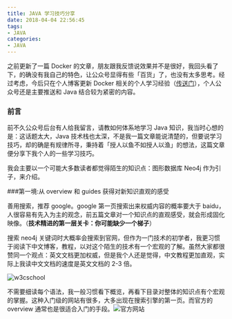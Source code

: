 ```yaml
---
title: JAVA 学习技巧分享
date: 2018-04-04 22:56:45
tags:
- JAVA
categories:
- JAVA
---
```


之前更新了一篇 Docker 的文章，朋友跟我反馈说效果并不是很好，我回头看了下，的确没有我自己的特色，让公众号显得有些「百货」了，也没有太多思考。经过考虑，今后只在个人博客更新 Docker 相关的个人学习经验（[传送门](https://www.cnkirito.moe/categories/Docker/)），个人公众号还是主要推送和 Java 结合较为紧密的内容。

### 前言

前不久公众号后台有人给我留言，请教如何体系地学习 Java 知识，我当时心想的是：这话题太大，Java 技术栈也太深，不是我一篇文章能说清楚的，但要说学习技巧，却的确是有规律所寻，秉持着「授人以鱼不如授人以渔」的想法，这篇文章便分享下我个人的一些学习技巧。

我会主要以一个可能大多数读者都觉得陌生的知识点：图形数据库 Neo4j 作为引子，来介绍。

###第一境:从 overview 和 guides 获得对新知识直观的感受

善用搜索，推荐 google。google 第一页搜索出来权威内容的概率要大于 baidu，人很容易有先入为主的观念，前五篇文章对一个知识点的直观感受，就会形成固化映像。（**技术精进的第一层关卡：你可能缺少一个梯子**）

搜索 neo4j 关键词时大概率会搜索到官网，但作为一门技术的初学者，我更习惯于阅读下中文博客，教程，以对这个陌生的技术有一个宏观的了解。虽然大家都很赞同一个观点：英文文档更加权威，但是我个人还是觉得，中文教程更加直观，实际上我读中文文档的速度是英文文档的 2-3 倍。

![w3cschool](http://ov0zuistv.bkt.clouddn.com/ECEBE70F-4DEF-43AD-9F9C-B58A8FA9324D.png)

不需要细读每个语法，我一般习惯看下概览，再看下目录对整体的知识点有个宏观的掌握。这种入门级的网站有很多，大多出现在搜索引擎的第一页。而官方的 overview 通常也是很适合入门的手段。![官方网站](http://ov0zuistv.bkt.clouddn.com/image-201804041758280.png)

